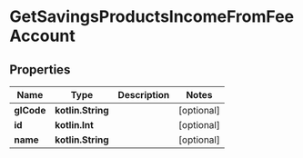 
# GetSavingsProductsIncomeFromFeeAccount

## Properties
| Name | Type | Description | Notes |
| ------------ | ------------- | ------------- | ------------- |
| **glCode** | **kotlin.String** |  |  [optional] |
| **id** | **kotlin.Int** |  |  [optional] |
| **name** | **kotlin.String** |  |  [optional] |



